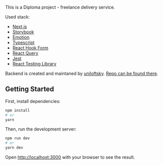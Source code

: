 This is a Diploma project - freelance delivery service.

Used stack:
- [Next.js](https://nextjs.org/) 
- [Storybook](https://storybook.js.org/)
- [Emotion](https://emotion.sh/docs/introduction)
- [Typescript](https://www.typescriptlang.org/)
- [React Hook Form](https://react-hook-form.com/)
- [React Query](https://react-query.tanstack.com/)
- [Jest](https://jestjs.io/)
- [React Testing Library](https://testing-library.com/docs/react-testing-library/intro/)

Backend is created and maintaned by [uniloftsky](https://github.com/uniloftsky). [Repo can be found there](https://github.com/uniloftsky/spring5-freelance-delivery-service).


## Getting Started

First, install dependencies:
```bash
npm install
# or
yarn
```

Then, run the development server:

```bash
npm run dev
# or
yarn dev
```

Open [http://localhost:3000](http://localhost:3000) with your browser to see the result.
